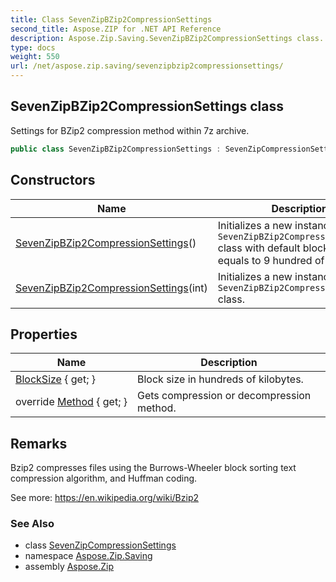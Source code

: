 ```yaml
---
title: Class SevenZipBZip2CompressionSettings
second_title: Aspose.ZIP for .NET API Reference
description: Aspose.Zip.Saving.SevenZipBZip2CompressionSettings class. Settings for BZip2 compression method within 7z archive
type: docs
weight: 550
url: /net/aspose.zip.saving/sevenzipbzip2compressionsettings/
---
```

## SevenZipBZip2CompressionSettings class

Settings for BZip2 compression method within 7z archive.

```csharp
public class SevenZipBZip2CompressionSettings : SevenZipCompressionSettings
```

## Constructors

| Name | Description |
| --- | --- |
| [SevenZipBZip2CompressionSettings](sevenzipbzip2compressionsettings/#constructor)() | Initializes a new instance of the `SevenZipBZip2CompressionSettings` class with default block size, equals to 9 hundred of kilobytes. |
| [SevenZipBZip2CompressionSettings](sevenzipbzip2compressionsettings/#constructor_1)(int) | Initializes a new instance of the `SevenZipBZip2CompressionSettings` class. |

## Properties

| Name | Description |
| --- | --- |
| [BlockSize](../../aspose.zip.saving/sevenzipbzip2compressionsettings/blocksize/) { get; } | Block size in hundreds of kilobytes. |
| override [Method](../../aspose.zip.saving/sevenzipbzip2compressionsettings/method/) { get; } | Gets compression or decompression method. |

## Remarks

Bzip2 compresses files using the Burrows-Wheeler block sorting text compression algorithm, and Huffman coding.

See more: https://en.wikipedia.org/wiki/Bzip2

### See Also

* class [SevenZipCompressionSettings](../sevenzipcompressionsettings/)
* namespace [Aspose.Zip.Saving](../../aspose.zip.saving/)
* assembly [Aspose.Zip](../../)


